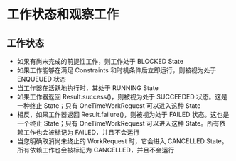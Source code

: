 # 工作状态和观察工作

## 工作状态

- 如果有尚未完成的前提性工作，则工作处于 BLOCKED State
- 如果工作能够在满足 Constraints 和时机条件后立即运行，则被视为处于 ENQUEUED 状态
- 当工作器在活跃地执行时，其处于 RUNNING State
- 如果工作器返回 Result.success()，则被视为处于 SUCCEEDED 状态。这是一种终止 State；只有 OneTimeWorkRequest 可以进入这种 State
- 相反，如果工作器返回 Result.failure()，则被视为处于 FAILED 状态。这也是一个终止 State；只有 OneTimeWorkRequest 可以进入这种 State。所有依赖工作也会被标记为 FAILED，并且不会运行
- 当您明确取消尚未终止的 WorkRequest 时，它会进入 CANCELLED State。所有依赖工作也会被标记为 CANCELLED，并且不会运行